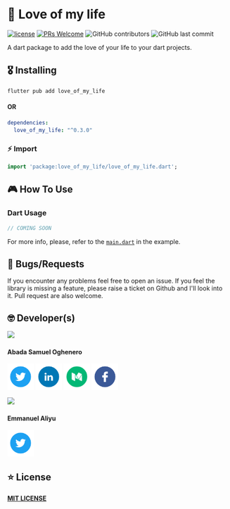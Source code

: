 # 🔐 Love of my life

[![license](https://img.shields.io/badge/license-MIT-success.svg?style=flat-square)](https://github.com/Mastersam07/love_of_my_life/blob/master/LICENSE)
[![PRs Welcome](https://img.shields.io/badge/PRs-welcome-success.svg?style=flat-square)](https://github.com/Mastersam07/love_of_my_life/pulls)
![GitHub contributors](https://img.shields.io/github/contributors/mastersam07/love_of_my_life?color=success&style=flat-square)
![GitHub last commit](https://img.shields.io/github/last-commit/mastersam07/love_of_my_life?style=flat-square)

A dart package to add the love of your life to your dart projects.

## 🎖 Installing

```cmd
flutter pub add love_of_my_life
```

#### OR

```yaml
dependencies:
  love_of_my_life: "^0.3.0"
```

### ⚡️ Import

```dart
import 'package:love_of_my_life/love_of_my_life.dart';
```

## 🎮 How To Use

### Dart Usage

```dart
// COMING SOON
```


For more info, please, refer to the [`main.dart`](https://github.com/Mastersam07/love_of_my_life/blob/master/example/lib/main.dart) in the example.

## 🐛 Bugs/Requests

If you encounter any problems feel free to open an issue. If you feel the library is
missing a feature, please raise a ticket on Github and I'll look into it.
Pull request are also welcome.

## 🤓 Developer(s)

[<img src="https://avatars3.githubusercontent.com/u/31275429?s=460&u=b935d608a06c1604bae1d971e69a731480a27d46&v=4" width="180" />](https://mastersam.tech)
#### **Abada Samuel Oghenero**
<p>
<a href="https://twitter.com/mastersam_"><img src="https://github.com/aritraroy/social-icons/blob/master/twitter-icon.png?raw=true" width="60"></a>
<a href="https://linkedin.com/in/abada-samuel/"><img src="https://github.com/aritraroy/social-icons/blob/master/linkedin-icon.png?raw=true" width="60"></a>
<a href="https://medium.com/@sammytech"><img src="https://github.com/aritraroy/social-icons/blob/master/medium-icon.png?raw=true" width="60"></a>
<a href="https://facebook.com/abada.samueloghenero"><img src="https://github.com/aritraroy/social-icons/blob/master/facebook-icon.png?raw=true" width="60"></a>
</p>

[<img src="https://avatars.githubusercontent.com/u/53065184?v=4" width="180" />](https://mastersam.tech)
#### **Emmanuel Aliyu**
<p>
<a href="https://twitter.com/Majore_1"><img src="https://github.com/aritraroy/social-icons/blob/master/twitter-icon.png?raw=true" width="60"></a>
</p>

## ⭐️ License

#### <a href="https://github.com/Mastersam07/love_of_my_life/blob/master/LICENSE">MIT LICENSE</a>